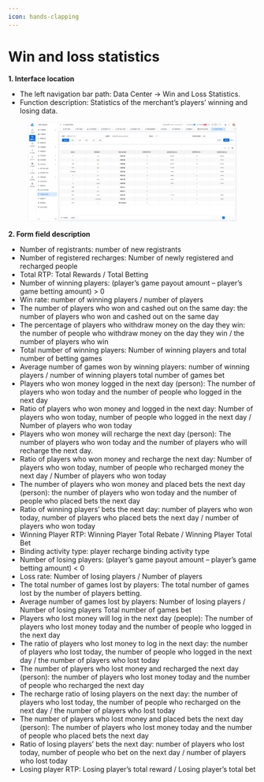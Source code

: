 ```yaml
---
icon: hands-clapping
---
```


# Win and loss statistics

**1. Interface location**

* The left navigation bar path: Data Center → Win and Loss Statistics.
* Function description: Statistics of the merchant’s players’ winning and losing data.

<figure><img src="../.gitbook/assets/image (45).png" alt=""><figcaption></figcaption></figure>

**2. Form field description**

* Number of registrants: number of new registrants
* Number of registered recharges: Number of newly registered and recharged people
* Total RTP: Total Rewards / Total Betting
* Number of winning players: (player’s game payout amount – player’s game betting amount) > 0
* Win rate: number of winning players / number of players
* The number of players who won and cashed out on the same day: the number of players who won and cashed out on the same day
* The percentage of players who withdraw money on the day they win: the number of people who withdraw money on the day they win / the number of players who win
* Total number of winning players: Number of winning players and total number of betting games
* Average number of games won by winning players: number of winning players / number of winning players total number of games bet
* Players who won money logged in the next day (person): The number of players who won today and the number of people who logged in the next day
* Ratio of players who won money and logged in the next day: Number of players who won today, number of people who logged in the next day / Number of players who won today
* Players who won money will recharge the next day (person): The number of players who won today and the number of players who will recharge the next day.
* Ratio of players who won money and recharge the next day: Number of players who won today, number of people who recharged money the next day / Number of players who won today
* The number of players who won money and placed bets the next day (person): the number of players who won today and the number of people who placed bets the next day
* Ratio of winning players’ bets the next day: number of players who won today, number of players who placed bets the next day / number of players who won today
* Winning Player RTP: Winning Player Total Rebate / Winning Player Total Bet
* Binding activity type: player recharge binding activity type
* Number of losing players: (player’s game payout amount – player’s game betting amount) < 0
* Loss rate: Number of losing players / Number of players
* The total number of games lost by players: The total number of games lost by the number of players betting.
* Average number of games lost by players: Number of losing players / Number of losing players Total number of games bet
* Players who lost money will log in the next day (people): The number of players who lost money today and the number of people who logged in the next day
* The ratio of players who lost money to log in the next day: the number of players who lost today, the number of people who logged in the next day / the number of players who lost today
* The number of players who lost money and recharged the next day (person): the number of players who lost money today and the number of people who recharged the next day
* The recharge ratio of losing players on the next day: the number of players who lost today, the number of people who recharged on the next day / the number of players who lost today
* The number of players who lost money and placed bets the next day (person): The number of players who lost money today and the number of people who placed bets the next day
* Ratio of losing players’ bets the next day: number of players who lost today, number of people who bet on the next day / number of players who lost today
* Losing player RTP: Losing player’s total reward / Losing player’s total bet
